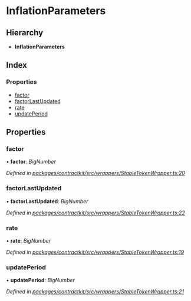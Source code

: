 # InflationParameters

## Hierarchy

* **InflationParameters**

## Index

### Properties

* [factor](../interfaces/_wrappers_stabletokenwrapper_.inflationparameters.md#factor)
* [factorLastUpdated](../interfaces/_wrappers_stabletokenwrapper_.inflationparameters.md#factorlastupdated)
* [rate](../interfaces/_wrappers_stabletokenwrapper_.inflationparameters.md#rate)
* [updatePeriod](../interfaces/_wrappers_stabletokenwrapper_.inflationparameters.md#updateperiod)

## Properties

### factor

• **factor**: _BigNumber_

_Defined in_ [_packages/contractkit/src/wrappers/StableTokenWrapper.ts:20_](https://github.com/celo-org/celo-monorepo/blob/master/packages/contractkit/src/wrappers/StableTokenWrapper.ts#L20)

### factorLastUpdated

• **factorLastUpdated**: _BigNumber_

_Defined in_ [_packages/contractkit/src/wrappers/StableTokenWrapper.ts:22_](https://github.com/celo-org/celo-monorepo/blob/master/packages/contractkit/src/wrappers/StableTokenWrapper.ts#L22)

### rate

• **rate**: _BigNumber_

_Defined in_ [_packages/contractkit/src/wrappers/StableTokenWrapper.ts:19_](https://github.com/celo-org/celo-monorepo/blob/master/packages/contractkit/src/wrappers/StableTokenWrapper.ts#L19)

### updatePeriod

• **updatePeriod**: _BigNumber_

_Defined in_ [_packages/contractkit/src/wrappers/StableTokenWrapper.ts:21_](https://github.com/celo-org/celo-monorepo/blob/master/packages/contractkit/src/wrappers/StableTokenWrapper.ts#L21)

